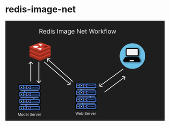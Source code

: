 # redis-image-net

<!-- redis image net workflow -->
![redisNetWorkflow](Redis_Image_Net_Workflow.png)
